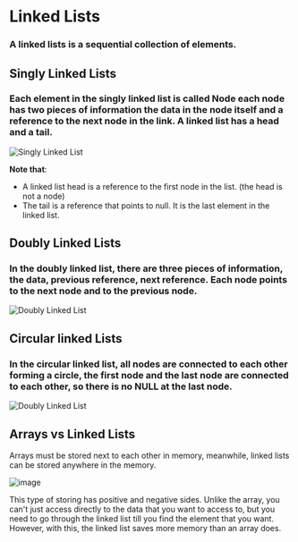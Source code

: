 # Linked Lists

###  A linked lists is a sequential collection of elements.

## Singly Linked Lists


### Each element in the singly linked list is called Node each node has two pieces of information the data in the node itself and a reference to the next node in the link. A linked list has a head and a tail.

![Singly Linked List](https://media.geeksforgeeks.org/wp-content/cdn-uploads/20200922124319/Singly-Linked-List1.png)


**Note that**: 
* A linked list head is a reference to the first node in the list. (the head is not a node)
* The tail is a reference that points to null. It is the last element in the linked list.


## Doubly Linked Lists

### In the doubly linked list, there are three pieces of information, the data, previous reference, next reference. Each node points to the next node and to the previous node.

![Doubly Linked List](https://www.alphacodingskills.com/imgfiles/doubly-linked-list.PNG)

## Circular linked Lists

### In the circular linked list, all nodes are connected to each other forming a circle, the first node and the last node are connected to each other, so there is no NULL at the last node.

![Doubly Linked List](https://camo.githubusercontent.com/ae6ba50b0ad6af9f2ff90d07aab3ef24b31297be6ee5fef52020d9af6e6b2c60/68747470733a2f2f7374617469632e6a61766174706f696e742e636f6d2f64732f696d616765732f63697263756c61722d73696e676c792d6c696e6b65642d6c6973742e706e67)


## Arrays vs Linked Lists

Arrays must be stored next to each other in memory, meanwhile, linked lists can be stored anywhere in the memory.

![image](https://user-images.githubusercontent.com/108061232/188967114-72e08d0b-da2c-4fa1-8a1c-492da6e32e48.png)

This type of storing has positive and negative sides. Unlike the array, you can't just access directly to the data that you want to access to, but you need to go through the linked list till you find the element that you want. However, with this, the linked list saves more memory than an array does.


